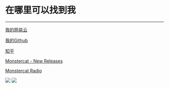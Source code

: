 # 在哪里可以找到我


---

[我的网易云][1]

[我的Github][2]

[知乎][3]


  


  [1]: http://music.163.com/#/user/home?id=250781693
  [2]: https://github.com/cursochengdu
  [3]: https://www.zhihu.com/people/catfub/activities
<head>
    <title>Curso</title>
  </head>
  <body>
   <p><a href="cursochengdu.github.io/Monstercat - New Releases.html">Monstercat - New Releases</a></p>
<p><a href="https://www.twitch.tv/monstercat">Monstercat Radio</a></p>
    <img src="https://static-cdn.jtvnw.net/jtv_user_pictures/panel-27446517-image-41bdc159-4a8b-41cf-9ac2-1213b7558dd5">
  <img src="https://static-cdn.jtvnw.net/jtv_user_pictures/panel-27446517-image-7a20b8da-d9e9-4d9d-9970-f4bb68f2874f">
